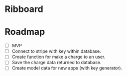 # Ribboard

# Roadmap

- [ ] MVP
 - [ ] Connect to stripe with key within database.
 - [ ] Create function for make a charge to an user.
 - [ ] Save the charge data returned to database.
 - [ ] Create model data for new apps (with key generator).
